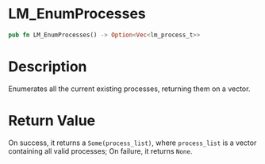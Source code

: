 # LM_EnumProcesses

```rust
pub fn LM_EnumProcesses() -> Option<Vec<lm_process_t>>
```

# Description

Enumerates all the current existing processes, returning them on a vector.

#  Return Value

On success, it returns a `Some(process_list)`, where `process_list` is a vector containing all valid processes; On failure, it returns `None`.

